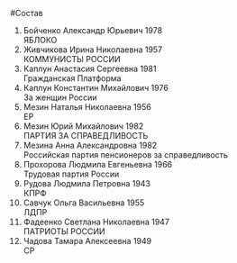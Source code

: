 #Состав
1. Бойченко Александр Юрьевич 1978   
    ЯБЛОКО
2. Живчикова Ирина Николаевна 1957   
    КОММУНИСТЫ РОССИИ
3. Каплун Анастасия Сергеевна 1981   
    Гражданская Платформа
4. Каплун Константин Михайлович 1976   
    За женщин России
5. Мезин Наталья Николаевна 1956   
    ЕР
6. Мезин Юрий Михайлович 1982   
    ПАРТИЯ ЗА СПРАВЕДЛИВОСТЬ
7. Мезина Анна Александровна 1982   
    Российская партия пенсионеров за справедливость
8. Прохорова Людмила Евгеньевна 1966   
    Трудовая партия России
9. Рудова Людмила Петровна 1943   
    КПРФ
10. Савчук Ольга Васильевна 1955   
    ЛДПР
11. Фадеенко Светлана Николаевна 1947   
    ПАТРИОТЫ РОССИИ
12. Чадова Тамара Алексеевна 1949   
    СР
